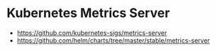 # Kubernetes Metrics Server

* https://github.com/kubernetes-sigs/metrics-server
* https://github.com/helm/charts/tree/master/stable/metrics-server
